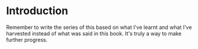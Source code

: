 # Introduction
Remember to write the series of this based on what I've learnt and what I've harvested instead of what was said in this book. It's truly a way to make further progress.


